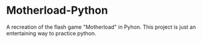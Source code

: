 # Motherload-Python
A recreation of the flash game "Motherload" in Pyhon.  This project is just an entertaining way to practice python.
